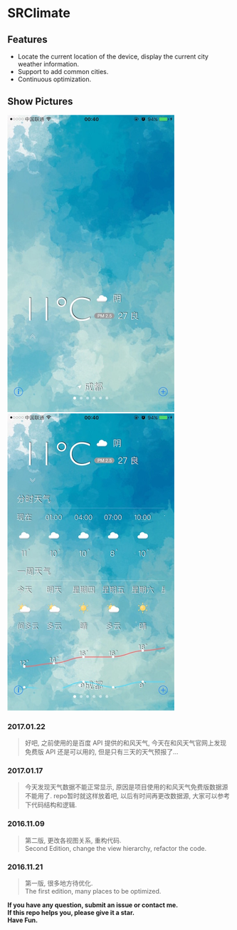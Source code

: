 # SRClimate

## Features

* Locate the current location of the device, display the current city weather information.
* Support to add common cities.
* Continuous optimization.

## Show Pictures

![image](./show1.jpg)
![image](./show2.jpg)

### 2017.01.22
> 好吧, 之前使用的是百度 API 提供的和风天气, 今天在和风天气官网上发现免费版 API 还是可以用的, 但是只有三天的天气预报了... 

### 2017.01.17
> 今天发现天气数据不能正常显示, 原因是项目使用的和风天气免费版数据源不能用了. repo暂时就这样放着吧, 以后有时间再更改数据源, 大家可以参考下代码结构和逻辑.

### 2016.11.09
> 第二版, 更改各视图关系, 重构代码.   
> Second Edition, change the view hierarchy, refactor the code.

### 2016.11.21
> 第一版, 很多地方待优化.   
> The first edition, many places to be optimized.

**If you have any question, submit an issue or contact me.**   
**If this repo helps you, please give it a star.**  
**Have Fun.**
